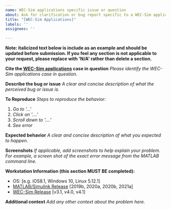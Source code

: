 ```yaml
---
name: WEC-Sim applications specific issue or question
about: Ask for clarification or bug report specific to a WEC-Sim applications case
title: "[WEC-Sim Applications]"
labels: ''
assignees: ''

---
```


**Note: italicized text below is include as an example and should be updated before submission. If you feel any section is not applicable to your request, please replace with 'N/A' rather than delete a section.**

**Cite the [WEC-Sim applications](https://github.com/WEC-Sim/WEC-Sim_Applications) case in question**
_Please identify the WEC-Sim applications case in question._

**Describe the bug or issue**
_A clear and concise description of what the perceived bug or issue is._

**To Reproduce**
_Steps to reproduce the behavior:_

1. _Go to '...'_
1. _Click on '....'_
1. _Scroll down to '....'_
1. _See error_

**Expected behavior**
_A clear and concise description of what you expected to happen._

**Screenshots**
_If applicable, add screenshots to help explain your problem. For example, a screen shot of the exact error message from the MATLAB command line._

**Workstation Information (this section MUST BE completed):**
 - OS: [e.g. iOS8.1, Windows 10, Linux 5.12.1]
 - [MATLAB/Simulink Release](https://www.mathworks.com/help/matlab/release-notes.html) [2019b, 2020a, 2020b, 2021a]
 - [WEC-Sim Release](http://wec-sim.github.io/WEC-Sim/man/release_notes.html) [v3.1, v4.0, v4.1]

**Additional context**
_Add any other context about the problem here._
